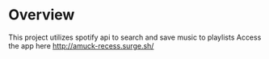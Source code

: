 # Overview
This project utilizes spotify api to search and save music to playlists
Access the app here http://amuck-recess.surge.sh/


